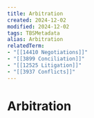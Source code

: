 ```yaml
---
title: Arbitration
created: 2024-12-02
modified: 2024-12-02
tags: TBSMetadata
alias: Arbitration
relatedTerm:
- "[[14410 Negotiations]]"
- "[[3899 Conciliation]]"
- "[[12525 Litigation]]"
- "[[3937 Conflicts]]"
---
```

# Arbitration
